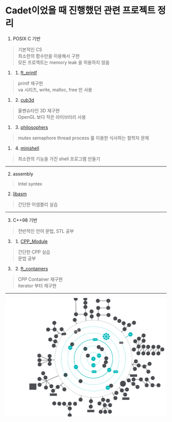 Cadet이었을 때 진행했던 관련 프로젝트 정리
====================================

1. POSIX C 기반   
> 기본적인 CS   
> 최소한의 함수만을 이용해서 구현   
> 모든 프로젝트는 memory leak 을 허용하지 않음   
   
   
1. 1. [ft_printf](./ft_printf)
> printf 재구현   
> va 시리즈, write, malloc, free 만 사용   
   
1. 2. [cub3d](./cub3d)
> 울펜슈타인 3D 재구현   
> OpenGL 보다 작은 라이브러리 사용   
   
1. 3. [philosophers](./Philosophers)
> mutex semaphore thread process 를 이용한 식사하는 철학자 문제      
   
1. 4. [minishell](./minishell)
> 최소한의 기능을 가진 shell 프로그램 만들기   
   
------------------------------------
   
2. assembly   
> Intel syntex   
   
   
2. [libasm](./libasm)
> 간단한 어셈블리 실습   
   
------------------------------------ 
   
3. C++98 기반   
> 전반적인 언어 문법, STL 공부   
   
   
3. 1. [CPP_Module](./CPP_Module)
> 간단한 CPP 실습   
> 문법 공부   

3. 2. [ft_containers](./ft_containers)
> CPP Container 재구현   
> iterator 부터 재구현   
   
------------------------------------
![my Holy Graph](./Holy%20Graph.png)

